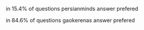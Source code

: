 in 15.4% of questions persianminds answer prefered

in 84.6% of questions gaokerenas answer prefered
